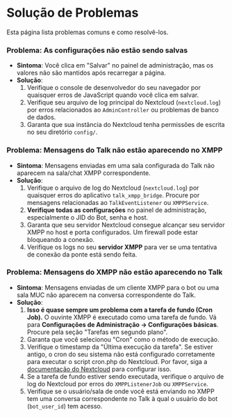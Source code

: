 # Solução de Problemas

Esta página lista problemas comuns e como resolvê-los.

### Problema: As configurações não estão sendo salvas

- **Sintoma**: Você clica em "Salvar" no painel de administração, mas os valores não são mantidos após recarregar a página.
- **Solução**:
  1. Verifique o console de desenvolvedor do seu navegador por quaisquer erros de JavaScript quando você clica em salvar.
  2. Verifique seu arquivo de log principal do Nextcloud (`nextcloud.log`) por erros relacionados ao `AdminController` ou problemas de banco de dados.
  3. Garanta que sua instância do Nextcloud tenha permissões de escrita no seu diretório `config/`.

### Problema: Mensagens do Talk não estão aparecendo no XMPP

- **Sintoma**: Mensagens enviadas em uma sala configurada do Talk não aparecem na sala/chat XMPP correspondente.
- **Solução**:
  1. Verifique o arquivo de log do Nextcloud (`nextcloud.log`) por quaisquer erros do aplicativo `talk_xmpp_bridge`. Procure por mensagens relacionadas ao `TalkEventListener` ou `XMPPService`.
  2. **Verifique todas as configurações** no painel de administração, especialmente o JID do Bot, senha e host.
  3. Garanta que seu servidor Nextcloud consegue alcançar seu servidor XMPP no host e porta configurados. Um firewall pode estar bloqueando a conexão.
  4. Verifique os logs no seu **servidor XMPP** para ver se uma tentativa de conexão da ponte está sendo feita.

### Problema: Mensagens do XMPP não estão aparecendo no Talk

- **Sintoma**: Mensagens enviadas de um cliente XMPP para o bot ou uma sala MUC não aparecem na conversa correspondente do Talk.
- **Solução**:
  1. **Isso é quase sempre um problema com a tarefa de fundo (Cron Job).** O ouvinte XMPP é executado como uma tarefa de fundo. Vá para **Configurações de Administração -> Configurações básicas**. Procure pela seção "Tarefas em segundo plano".
  2. Garanta que você selecionou "Cron" como o método de execução.
  3. Verifique o timestamp da "Última execução da tarefa". Se estiver antigo, o cron do seu sistema não está configurado corretamente para executar o script cron.php do Nextcloud. Por favor, siga a [documentação do Nextcloud](https://docs.nextcloud.com/server/latest/admin_manual/configuration_server/background_jobs_configuration.html) para configurar isso.
  4. Se a tarefa de fundo estiver sendo executada, verifique o arquivo de log do Nextcloud por erros do `XMPPListenerJob` ou `XMPPService`.
  5. Verifique se o usuário/sala de onde você está enviando no XMPP tem uma conversa correspondente no Talk à qual o usuário do bot (`bot_user_id`) tem acesso.
